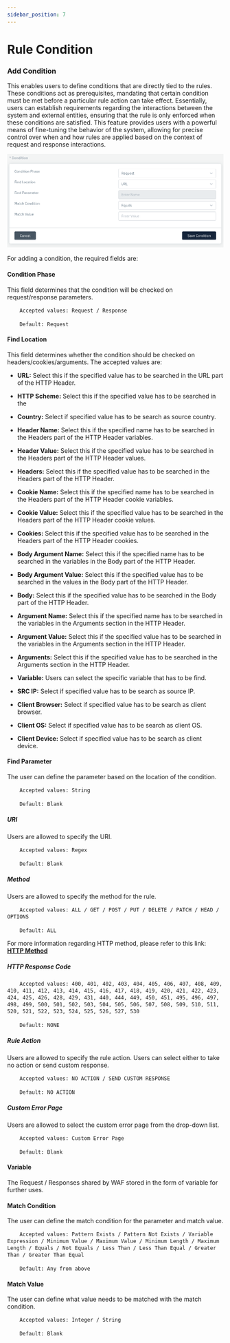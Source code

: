 ```yaml
---
sidebar_position: 7
---
```


# Rule Condition


### Add Condition


This enables users to define conditions that are directly tied to the rules. These conditions act as prerequisites, mandating that certain condition must be met before a particular rule action can take effect. Essentially, users can establish requirements regarding the interactions between the system and external entities, ensuring that the rule is only enforced when these conditions are satisfied. This feature provides users with a powerful means of fine-tuning the behavior of the system, allowing for precise control over when and how rules are applied based on the context of request and response interactions.

![header rules](/img/ce-waf/docs/headerrulescondition.png)

For adding a condition, the required fields are:

#### Condition Phase

This field determines that the condition will be checked on request/response parameters.

```
    Accepted values: Request / Response

    Default: Request 
```


#### Find Location

This field determines whether the condition should be checked on headers/cookies/arguments. The accepted values are:

- **URL:** Select this if the specified value has to be searched in the URL part of the HTTP Header.
   
- **HTTP Scheme:** Select this if the specified value has to be searched in the 
   
- **Country:** Select if specified value has to be search as source country.
   
- **Header Name:** Select this if the specified name has to be searched in the Headers part of the HTTP Header variables.
   
- **Header Value:** Select this if the specified value has to be searched in the Headers part of the HTTP Header values.
   
- **Headers:** Select this if the specified value has to be searched in the Headers part of the HTTP Header. 
   
- **Cookie Name:** Select this if the specified name has to be searched in the Headers part of the HTTP Header cookie variables. 
   
- **Cookie Value:** Select this if the specified value has to be searched in the Headers part of the HTTP Header cookie values.
   
- **Cookies:** Select this if the specified value has to be searched in the Headers part of the HTTP Header cookies.
   
- **Body Argument Name:** Select this if the specified name has to be searched in the variables in the Body part of the HTTP Header. 
   
- **Body Argument Value:** Select this if the specified value has to be searched in the values in the Body part of the HTTP Header.
   
- **Body:** Select this if the specified value has to be searched in the Body part of the HTTP Header.
   
- **Argument Name:** Select this if the specified name has to be searched in the variables in the Arguments section in the HTTP Header.
   
- **Argument Value:** Select this if the specified value has to be searched in the variables in the Arguments section in the HTTP Header.
   
- **Arguments:**  Select this if the specified value has to be searched in the Arguments section in the HTTP Header.
   
- **Variable:** Users can select the specific variable that has to be find.
   
- **SRC IP:**  Select if specified value has to be search as source IP.
   
- **Client Browser:** Select if specified value has to be search as client browser.
   
- **Client OS:** Select if specified value has to be search as client OS.
   
- **Client Device:**  Select if specified value has to be search as client device.

#### Find Parameter
The user can define the parameter based on the location of the condition.

```
    Accepted values: String 

    Default: Blank  
```


##### **URI**
Users are allowed to specify the URI.

```
    Accepted values: Regex

    Default: Blank
```


##### **Method**
Users are allowed to specify the method for the rule.

```
    Accepted values: ALL / GET / POST / PUT / DELETE / PATCH / HEAD / OPTIONS

    Default: ALL
```


For more information regarding HTTP method, please refer to this link: [**HTTP Method**](https://developer.mozilla.org/en-US/docs/Web/HTTP/Methods)

##### **HTTP Response Code**

```
    Accepted values: 400, 401, 402, 403, 404, 405, 406, 407, 408, 409, 410, 411, 412, 413, 414, 415, 416, 417, 418, 419, 420, 421, 422, 423, 424, 425, 426, 428, 429, 431, 440, 444, 449, 450, 451, 495, 496, 497, 498, 499, 500, 501, 502, 503, 504, 505, 506, 507, 508, 509, 510, 511, 520, 521, 522, 523, 524, 525, 526, 527, 530

    Default: NONE 
```


##### **Rule Action**
Users are allowed to specify the rule action. Users can select either to take no action or send custom response.

```
    Accepted values: NO ACTION / SEND CUSTOM RESPONSE

    Default: NO ACTION 
```


##### **Custom Error Page**
Users are allowed to select the custom error page from the drop-down list.

```
    Accepted values: Custom Error Page

    Default: Blank
```


#### Variable
The Request / Responses shared by WAF stored in the form of variable for further uses.

#### Match Condition

The user can define the match condition for the parameter and match value.

```
    Accepted values: Pattern Exists / Pattern Not Exists / Variable Expression / Minimum Value / Maximum Value / Minimum Length / Maximum Length / Equals / Not Equals / Less Than / Less Than Equal / Greater Than / Greater Than Equal

    Default: Any from above 
```


#### Match Value

The user can define what value needs to be matched with the match condition.

```
    Accepted values: Integer / String

    Default: Blank   
```


